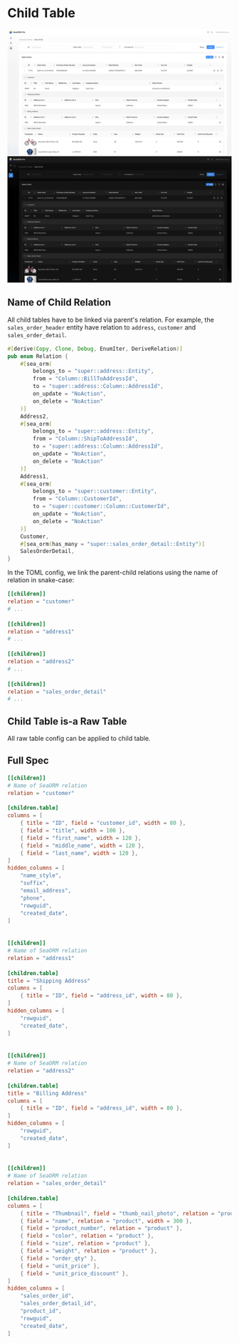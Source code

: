 # Child Table

![](../../static/img/composite-table-config-child-table.png#light)
![](../../static/img/composite-table-config-child-table-dark.png#dark)

## Name of Child Relation

All child tables have to be linked via parent's relation.
For example, the `sales_order_header` entity have relation to `address`, `customer` and `sales_order_detail`.

```rust title=src/models/sales_order_header.rs
#[derive(Copy, Clone, Debug, EnumIter, DeriveRelation)]
pub enum Relation {
    #[sea_orm(
        belongs_to = "super::address::Entity",
        from = "Column::BillToAddressId",
        to = "super::address::Column::AddressId",
        on_update = "NoAction",
        on_delete = "NoAction"
    )]
    Address2,
    #[sea_orm(
        belongs_to = "super::address::Entity",
        from = "Column::ShipToAddressId",
        to = "super::address::Column::AddressId",
        on_update = "NoAction",
        on_delete = "NoAction"
    )]
    Address1,
    #[sea_orm(
        belongs_to = "super::customer::Entity",
        from = "Column::CustomerId",
        to = "super::customer::Column::CustomerId",
        on_update = "NoAction",
        on_delete = "NoAction"
    )]
    Customer,
    #[sea_orm(has_many = "super::sales_order_detail::Entity")]
    SalesOrderDetail,
}
```

In the TOML config, we link the parent-child relations using the name of relation in snake-case:

```toml title=pro_admin/composite_tables/sales_order.toml
[[children]]
relation = "customer"
# ...

[[children]]
relation = "address1"
# ...

[[children]]
relation = "address2"
# ...

[[children]]
relation = "sales_order_detail"
# ...
```

## Child Table is-a Raw Table

All raw table config can be applied to child table.

## Full Spec

```toml title=pro_admin/composite_tables/sales_order.toml
[[children]]
# Name of SeaORM relation
relation = "customer"

[children.table]
columns = [
    { title = "ID", field = "customer_id", width = 80 },
    { field = "title", width = 100 },
    { field = "first_name", width = 120 },
    { field = "middle_name", width = 120 },
    { field = "last_name", width = 120 },
]
hidden_columns = [
    "name_style",
    "suffix",
    "email_address",
    "phone",
    "rowguid",
    "created_date",
]


[[children]]
# Name of SeaORM relation
relation = "address1"

[children.table]
title = "Shipping Address"
columns = [
    { title = "ID", field = "address_id", width = 80 },
]
hidden_columns = [
    "rowguid",
    "created_date",
]


[[children]]
# Name of SeaORM relation
relation = "address2"

[children.table]
title = "Billing Address"
columns = [
    { title = "ID", field = "address_id", width = 80 },
]
hidden_columns = [
    "rowguid",
    "created_date",
]


[[children]]
# Name of SeaORM relation
relation = "sales_order_detail"

[children.table]
columns = [
    { title = "Thumbnail", field = "thumb_nail_photo", relation = "product", input_type = "image", width = 120 },
    { field = "name", relation = "product", width = 300 },
    { field = "product_number", relation = "product" },
    { field = "color", relation = "product" },
    { field = "size", relation = "product" },
    { field = "weight", relation = "product" },
    { field = "order_qty" },
    { field = "unit_price" },
    { field = "unit_price_discount" },
]
hidden_columns = [
    "sales_order_id",
    "sales_order_detail_id",
    "product_id",
    "rowguid",
    "created_date",
]
```
